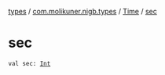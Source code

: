[types](../../index.md) / [com.molikuner.nigb.types](../index.md) / [Time](index.md) / [sec](./sec.md)

# sec

`val sec: `[`Int`](https://kotlinlang.org/api/latest/jvm/stdlib/kotlin/-int/index.html)
